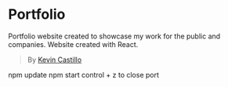 # Portfolio

Portfolio website created to showcase my work for the public and companies.
Website created with React.

> By [Kevin Castillo](https://www.linkedin.com/in/kevinjcastillo/)

npm update
npm start
control + z to close port
